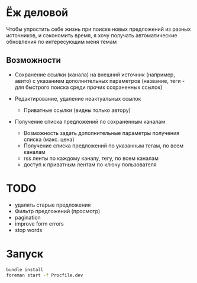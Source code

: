 # Ёж деловой

Чтобы упростить себе жизнь при поиске новых предложений из разных источников, и сэкономить время, я хочу получать автоматические обновления по интересующим меня темам

## Возможности
- Сохранение ссылки (канала) на внешний источник (например, авито) с указанием дополнительных параметров (название, теги - для быстрого поиска среди прочих сохраненных ссылок)
- Редактирование, удаление неактуальных ссылок
  - Приватные ссылки (видны только автору)

- Получение списка предложений по сохраненным каналам
  - Возможность задать дополнительные параметры получения списка (макс. цена)
  - Получение списка предложений по указанным тегам, по всем каналам
  - rss ленты по каждому каналу, тегу, по всем каналам
  - доступ к приватным лентам по ключу пользователя

# TODO
- удалять старые предложения
- Фильтр предложений (просмотр)
- pagination
- improve form errors
- stop words

# Запуск
```bash
bundle install
foreman start -f Procfile.dev
```
